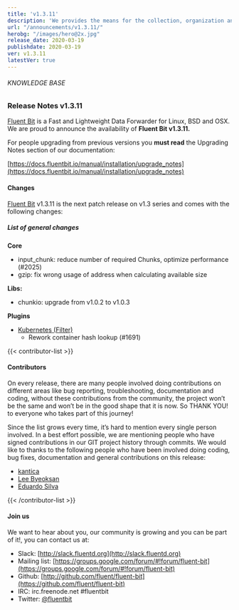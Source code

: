```yaml
---
title: 'v1.3.11'
description: 'We provides the means for the collection, organization and computerized retrieval of knowledgeand Lightweight Data Forwarder for Linux, BSD and OSX. We are proud to announce the availability of Fluent Bit v1.3.11.'
url: "/announcements/v1.3.11/"
herobg: "/images/hero@2x.jpg"
release_date: 2020-03-19
publishdate: 2020-03-19
ver: v1.3.11
latestVer: true
---
```



###### KNOWLEDGE BASE

### Release Notes v1.3.11

[Fluent Bit](https://fluentbit.io/) is a Fast and Lightweight Data Forwarder for Linux, BSD and OSX. We are proud to announce the availability of **Fluent Bit v1.3.11.**

For people upgrading from previous versions you **must read** the Upgrading Notes section of our documentation:

[https://docs.fluentbit.io/manual/installation/upgrade_notes](https://docs.fluentbit.io/manual/installation/upgrade_notes)

#### Changes

[Fluent Bit](https://fluentbit.io) v1.3.11 is the next patch release on v1.3 series and comes with the following changes:

##### List of general changes


**Core**

* input_chunk: reduce number of required Chunks, optimize performance (#2025)
* gzip: fix wrong usage of address when calculating available size



**Libs:**

* chunkio: upgrade from v1.0.2 to v1.0.3

**Plugins**

* [Kubernetes (Filter)](https://docs.fluentbit.io/manual/filter/kubernetes/)
  * Rework container hash lookup (#1691)


{{< contributor-list >}}

#### Contributors

On every release, there are many people involved doing contributions on different areas like bug reporting, troubleshooting, documentation and coding, without these contributions from the community, the project won’t be the same and won’t be in the good shape that it is now. So THANK YOU! to everyone who takes part of this journey!

Since the list grows every time, it’s hard to mention every single person involved. In a best effort possible, we are mentioning people who have signed contributions in our GIT project history through commits. We would like to thanks to the following people who have been involved doing coding, bug fixes, documentation and general contributions on this release:

* [kantica](https://github.com/kantica)
* [Lee Byeoksan](https://github.com/lee-byeoksan)
* [Eduardo Silva](https://github.com/edsiper)

{{< /contributor-list >}}

#### Join us

We want to hear about you, our community is growing and you can be part of it!, you can contact us at:

* Slack: [http://slack.fluentd.org](http://slack.fluentd.org)
* Mailing list: [https://groups.google.com/forum/#!forum/fluent-bit](https://groups.google.com/forum/#!forum/fluent-bit)
* Github: [http://github.com/fluent/fluent-bit](https://github.com/fluent/fluent-bit)
* IRC: irc.freenode.net #fluentbit
* Twitter: [@fluentbit](https://twitter.com/fluentbit)